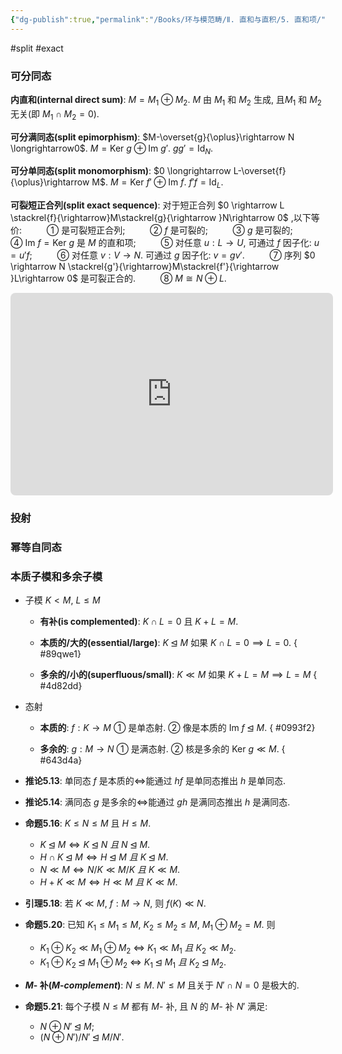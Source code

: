```yaml
---
{"dg-publish":true,"permalink":"/Books/环与模范畴/Ⅱ. 直和与直积/5. 直和项/","dgPassFrontmatter":true,"created":"2024-07-05T15:52:03.122+08:00","updated":"2024-08-08T10:56:49.529+08:00"}
---
```


#split #exact 
### 可分同态

**内直和(internal direct sum)**:  $M=M_{1}\oplus M_{2}$. $M$ 由 $M_1$ 和 $M_2$ 生成, 且$M_1$ 和 $M_2$ 无关(即 $M_{1} \cap M_{2}=0$).

**可分满同态(split epimorphism)**: $M-\overset{g}{\oplus}\rightarrow N \longrightarrow0$.  $M=\mathrm{Ker\ }g\oplus \mathrm{Im\ }g'$. $gg'=\mathrm{Id}_N$.

**可分单同态(split monomorphism)**: $0 \longrightarrow L-\overset{f}{\oplus}\rightarrow M$.  $M=\mathrm{Ker\ }f'\oplus \mathrm{Im\ }f$. $f'f=\mathrm{Id}_{L}$.

**可裂短正合列(split exact sequence)**: 对于短正合列 $0 \rightarrow L \stackrel{f}{\rightarrow}M\stackrel{g}{\rightarrow }N\rightarrow 0$ ,以下等价: 
$\qquad$ ① 是可裂短正合列;
$\qquad$ ② $f$ 是可裂的;
$\qquad$ ③ $g$ 是可裂的;
$\qquad$ ④ $\mathrm{Im\ }f=\mathrm{Ker\ }g$ 是 $M$ 的直和项;
$\qquad$ ⑤ 对任意 $u:L \rightarrow U$, 可通过 $f$ 因子化: $u=u'f$;
$\qquad$ ⑥ 对任意 $v:V \rightarrow N$. 可通过 $g$ 因子化: $v=gv'$.
$\qquad$ ⑦ 序列 $0 \rightarrow N \stackrel{g'}{\rightarrow}M\stackrel{f'}{\rightarrow }L\rightarrow 0$ 是可裂正合的.
$\qquad$ ⑧ $M\cong N\oplus L$.
<div style="text-align: center;">
<iframe class="quiver-embed" src="https://q.uiver.app/#q=WzAsNyxbMSwxLCJMIl0sWzIsMSwiTSJdLFsxLDIsIlUiXSxbMCwxLCIwIl0sWzMsMSwiTiJdLFs0LDEsIjAiXSxbMywwLCJWIl0sWzAsMSwiZiJdLFsxLDIsInUnIiwwLHsic3R5bGUiOnsiYm9keSI6eyJuYW1lIjoiZGFzaGVkIn19fV0sWzAsMiwidSIsMl0sWzMsMF0sWzEsNCwiZyJdLFs0LDVdLFs2LDQsInYiXSxbNiwxLCJ2JyIsMix7InN0eWxlIjp7ImJvZHkiOnsibmFtZSI6ImRhc2hlZCJ9fX1dXQ==&embed" width="516" height="324" style="border-radius: 8px; border: none;"></iframe>
</div>


### 投射
### 幂等自同态
### 本质子模和多余子模

+ 子模  $K<M$, $L\leqslant M$
	+ **有补(is complemented)**: $K \cap L=0$ 且 $K+L=M$.
	+ **本质的/大的(essential/large)**: $K\unlhd M$ 如果 $K \cap L=0\implies L=0$.
{ #89qwe1}

	+ **多余的/小的(superfluous/small)**:  $K\ll M$ 如果 $K+L=M \implies L=M$
{ #4d82dd}


+ 态射
	+ **本质的**:  $f:K\rightarrow M$ ① 是单态射. ② 像是本质的 $\mathrm{Im\ }f\unlhd M$.
{ #0993f2}

	+ **多余的**:  $g:M\rightarrow N$ ① 是满态射. ② 核是多余的 $\mathrm{Ker\ }g\ll M$.
{ #643d4a}

+ **推论5.13**: 单同态 $f$ 是本质的$\Longleftrightarrow$能通过 $hf$ 是单同态推出 $h$ 是单同态.
+ **推论5.14**: 满同态 $g$ 是多余的$\Longleftrightarrow$能通过 $gh$ 是满同态推出 $h$ 是满同态.

+ **命题5.16**: $K\leqslant N\leqslant M$ 且 $H\leqslant M$.
	+ $K\unlhd M \Longleftrightarrow K\unlhd N\ 且\ N\unlhd M$.
	+ $H\cap K \unlhd M \Longleftrightarrow H \unlhd M\ 且\ K\unlhd M$.
	+ $N\ll M\Longleftrightarrow N/K\ll M/K\ 且\ K\ll M$.
	+ $H+K\ll M \Longleftrightarrow H\ll M\ 且\ K\ll M$.

+ **引理5.18**: 若 $K\ll M,\ f:M\rightarrow N$, 则 $f(K)\ll N$.

+ **命题5.20**: 已知 $K_1\leqslant M_1\leqslant M$, $K_2\leqslant M_2\leqslant M$, $M_1\oplus M_2=M$. 则
	+ $K_1\oplus K_2\ll M_1 \oplus M_2$ $\Longleftrightarrow$ $K_1\ll M_1\ 且\ K_2\ll M_2$.
	+ $K_1\oplus K_2\unlhd M_1 \oplus M_2$ $\Longleftrightarrow$ $K_1\unlhd M_1\ 且\ K_2\unlhd M_2$.
+ **$M$- 补($M$-$complement$)**:  $N\leqslant M$.  $N'\leqslant M$ 且关于 $N'\cap N=0$ 是极大的.
+ **命题5.21**: 每个子模 $N\leqslant M$ 都有 $M$- 补, 且 $N$ 的 $M$- 补 $N'$ 满足:
	+ $N \oplus N' \unlhd M$;
	+ $(N\oplus N')/N' \unlhd M/N'$.